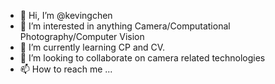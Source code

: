 - 👋 Hi, I’m @kevingchen
- 👀 I’m interested in anything Camera/Computational Photography/Computer Vision
- 🌱 I’m currently learning CP and CV.
- 💞️ I’m looking to collaborate on camera related technologies
- 📫 How to reach me ...

<!---
kevingchen/kevingchen is a ✨ special ✨ repository because its `README.md` (this file) appears on your GitHub profile.
You can click the Preview link to take a look at your changes.
--->
